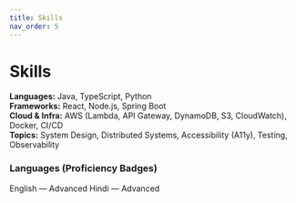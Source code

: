 ```yaml
---
title: Skills
nav_order: 5
---
```


# Skills

**Languages:** Java, TypeScript, Python  
**Frameworks:** React, Node.js, Spring Boot  
**Cloud & Infra:** AWS (Lambda, API Gateway, DynamoDB, S3, CloudWatch), Docker, CI/CD  
**Topics:** System Design, Distributed Systems, Accessibility (A11y), Testing, Observability

### Languages (Proficiency Badges)
<span class="badge">English — Advanced</span>
<span class="badge">Hindi — Advanced</span>
